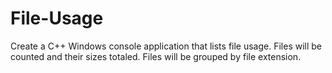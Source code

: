 # File-Usage
Create a C++ Windows console application that lists file usage. Files will be counted and their sizes totaled. Files will be grouped by file extension.
